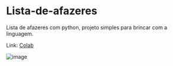 # Lista-de-afazeres
Lista de afazeres com python, projeto simples para brincar com a linguagem.

Link: [Colab](https://colab.research.google.com/drive/1qnlop2jln6vrnBTBZuXj_NOSqB0h1Xem?usp=sharing)

![image](https://user-images.githubusercontent.com/59872300/227665419-e32e4220-1fc9-433f-8e90-356d93b36273.png)
